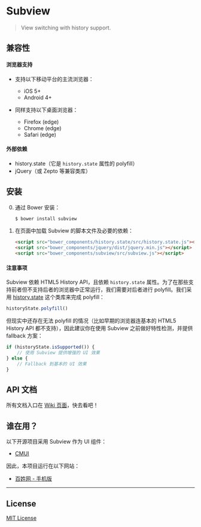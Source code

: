 # Subview

> View switching with history support.

## 兼容性

#### 浏览器支持

* 支持以下移动平台的主流浏览器：
    * iOS 5+
    * Android 4+

* 同样支持以下桌面浏览器：
    * Firefox (edge)
    * Chrome (edge)
    * Safari (edge)

#### 外部依赖

* history.state（它是 `history.state` 属性的 polyfill）
* jQuery（或 Zepto 等兼容类库）

## 安装

0. 通过 Bower 安装：

	```sh
	$ bower install subview
	```

0. 在页面中加载 Subview 的脚本文件及必要的依赖：

	```html
	<script src="bower_components/history.state/src/history.state.js"></script>
	<script src="bower_components/jquery/dist/jquery.min.js"></script>
	<script src="bower_components/subview/src/subview.js"></script>
	```

#### 注意事项

Subview 依赖 HTML5 History API，且依赖 `history.state` 属性。为了在那些支持前者但不支持后者的浏览器中正常运行，我们需要对后者进行 polyfill。我们采用 [history.state](https://github.com/cssmagic/history.state) 这个类库来完成 polyfill：

```js
historyState.polyfill()
```

但现实中还存在无法 polyfill 的情况（比如早期的浏览器连基本的 HTML5 History API 都不支持），因此建议你在使用 Subview 之前做好特性检测，并提供 fallback 方案：

```js
if (historyState.isSupported()) {
	// 使用 Subview 提供增强的 UI 效果
} else {
	// Fallback 到基本的 UI 效果
}
```

## API 文档

所有文档入口在 [Wiki 页面](https://github.com/cssmagic/subview/wiki)，快去看吧！

## 谁在用？

以下开源项目采用 Subview 作为 UI 组件：

* [CMUI](https://github.com/CMUI/CMUI)

因此，本项目运行在以下网站：

* [百姓网 - 手机版](http://m.baixing.com/)

***

## License

[MIT License](http://www.opensource.org/licenses/mit-license.php)

